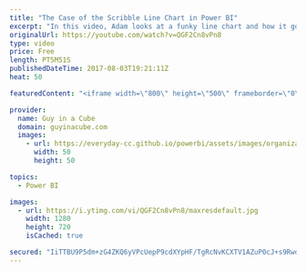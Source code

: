 ```yaml
---
title: "The Case of the Scribble Line Chart in Power BI"
excerpt: "In this video, Adam looks at a funky line chart and how it got to be that way. This is a live tile within a Power BI Dashboard based on a streaming dataset. Microsoft Flow is pushing data from Twitter into the Power BI Streaming Dataset.  Brian Gregor brought this to Adam's attention and helped setup"
originalUrl: https://youtube.com/watch?v=QGF2Cn8vPn8
type: video
price: Free
length: PT5M51S
publishedDateTime: 2017-08-03T19:21:11Z
heat: 50

featuredContent: "<iframe width=\"800\" height=\"500\" frameborder=\"0\" src=\"https://www.youtube.com/embed/QGF2Cn8vPn8\" allow=\"accelerometer; autoplay; encrypted-media; gyroscope; picture-in-picture\" allowfullscreen></iframe>"

provider:
  name: Guy in a Cube
  domain: guyinacube.com
  images:
    - url: https://everyday-cc.github.io/powerbi/assets/images/organizations/guyinacube.com-50x50.jpg
      width: 50
      height: 50

topics:
  - Power BI

images:
  - url: https://i.ytimg.com/vi/QGF2Cn8vPn8/maxresdefault.jpg
    width: 1280
    height: 720
    isCached: true

secured: "IiTTBU9P5dm+zG4ZKQ6yVPcUepP9cdXYpHF/TgRcNvKCXTV1AZuP0cJ+s9RwdnxBqKt0F8Og3LQPY3a+QTmrTgmAwB8rNsw8DcjMGwsnp6+MIPCL2v13zlnUvTIc9yERLpI+4tRE3j7BWIBlF4kUKRGujwk/Fn/kr/l/bBt0ukIWhZU4VGstvgpy4kFSVcGS7R0tGsnOLvKiWkG1ktNBZPz5w0HDmiBQ7VyEMVPDi/AoW5HlZNbyg8/Htxc524BFgwMp6YqHDoi9if+ol+5cBONw9enJkd9/botG5EGyS4si9qG6AcadDOEJfby5pHFpku+vJHtY5SmuRmMElheQGPs2RJuwipIkJS8nGt2D33cZsGUk4brZa8KMwgcbVGXIy75xlGkOUtQUpqmt2qEEuIl3vljIKiVLXkJyC1iP2gQ=;bUpXTsxoGMORvd3ix+Ub9w=="
---
```



